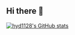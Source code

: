 ## Hi there 👋
[![hyd1128's GitHub stats](https://github-readme-stats.vercel.app/api?username=hyd1128&theme=cobalt)](https://github.com/anuraghazra/github-readme-stats)

